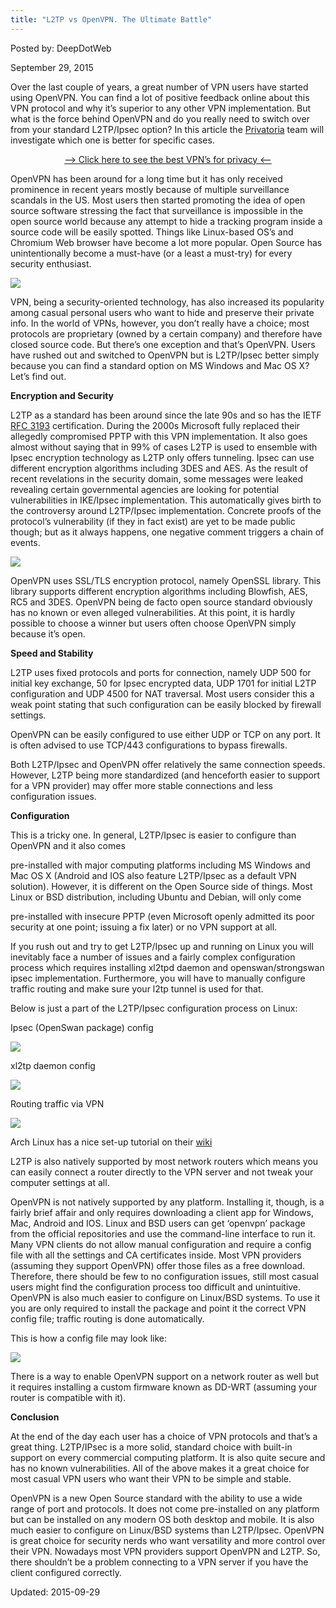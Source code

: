 ```yaml
---
title: "L2TP vs OpenVPN. The Ultimate Battle"
---
```


Posted by: DeepDotWeb 

<span>September 29, 2015</span>

<p>Over the last couple of years, a great number of VPN users have started using OpenVPN. You can find a lot of positive feedback online about this VPN protocol and why it&#8217;s superior to any other VPN implementation. But what is the force behind OpenVPN and do you really need to switch over from your standard L2TP/Ipsec option? In this article the <a href="https://www.privatoria.net/?ref=deepdotweb">Privatoria</a> team will investigate which one is better for specific cases.</p>
<p style="text-align: center;"><a href="/vpn-comparison-chart/">&#8211;&gt; Click here to see the best VPN&#8217;s for privacy &lt;&#8211;</a></p>
<p>OpenVPN has been around for a long time but it has only received prominence in recent years mostly because of multiple surveillance scandals in the US. Most users then started promoting the idea of open source software stressing the fact that surveillance is impossible in the open source world because any attempt to hide a tracking program inside a source code will be easily spotted. Things like Linux-based OS&#8217;s and Chromium Web browser have become a lot more popular. Open Source has unintentionally become a must-have (or a least a must-try) for every security enthusiast.</p>

<img src="https://G-I-R.github.io/deepdotweb/imgs/2015/09/11.png">

<p>VPN, being a security-oriented technology, has also increased its popularity among casual personal users who want to hide and preserve their private info. In the world of VPNs, however, you don&#8217;t really have a choice; most protocols are proprietary (owned by a certain company) and therefore have closed source code. But there&#8217;s one exception and that&#8217;s OpenVPN. Users have rushed out and switched to OpenVPN but is L2TP/Ipsec better simply because you can find a standard option on MS Windows and Mac OS X? Let&#8217;s find out.</p>
<p><strong>Encryption and Security </strong></p>
<p>L2TP as a standard has been around since the late 90s and so has the IETF <a href="http://tools.ietf.org/html/rfc3193">RFC 3193</a> certification. During the 2000s Microsoft fully replaced their allegedly compromised PPTP with this VPN implementation. It also goes almost without saying that in 99% of cases L2TP is used to ensemble with Ipsec encryption technology as L2TP only offers tunneling. Ipsec can use different encryption algorithms including 3DES and AES. As the result of recent revelations in the security domain, some messages were leaked revealing certain governmental agencies are looking for potential vulnerabilities in IKE/Ipsec implementation. This automatically gives birth to the controversy around L2TP/Ipsec implementation. Concrete proofs of the protocol’s vulnerability (if they in fact exist) are yet to be made public though; but as it always happens, one negative comment triggers a chain of events.</p>

<img src="https://G-I-R.github.io/deepdotweb/imgs/2015/09/24.jpg">

<p>OpenVPN uses SSL/TLS encryption protocol, namely OpenSSL library. This library supports different encryption algorithms including Blowfish, AES, RC5 and 3DES. OpenVPN being de facto open source standard obviously has no known or even alleged vulnerabilities. At this point, it is hardly possible to choose a winner but users often choose OpenVPN simply because it&#8217;s open.</p>
<p><strong>Speed and Stability</strong></p>
<p>L2TP uses fixed protocols and ports for connection, namely UDP 500 for initial key exchange, 50 for Ipsec encrypted data, UDP 1701 for initial L2TP configuration and UDP 4500 for NAT traversal. Most users consider this a weak point stating that such configuration can be easily blocked by firewall settings.</p>
<p>OpenVPN can be easily configured to use either UDP or TCP on any port. It is often advised to use TCP/443 configurations to bypass firewalls.</p>
<p>Both L2TP/Ipsec and OpenVPN offer relatively the same connection speeds. However, L2TP being more standardized (and henceforth easier to support for a VPN provider) may offer more stable connections and less configuration issues.</p>
<p><strong>Configuration</strong></p>
<p>This is a tricky one. In general, L2TP/Ipsec is easier to configure than OpenVPN and it also comes</p>
<p>pre-installed with major computing platforms including MS Windows and Mac OS X (Android and IOS also feature L2TP/Ipsec as a default VPN solution). However, it is different on the Open Source side of things. Most Linux or BSD distribution, including Ubuntu and Debian, will only come</p>
<p>pre-installed with insecure PPTP (even Microsoft openly admitted its poor security at one point; issuing a fix later) or no VPN support at all.</p>
<p>If you rush out and try to get L2TP/Ipsec up and running on Linux you will inevitably face a number of issues and a fairly complex configuration process which requires installing xl2tpd daemon and openswan/strongswan ipsec implementation. Furthermore, you will have to manually configure traffic routing and make sure your l2tp tunnel is used for that.</p>
<p>Below is just a part of the L2TP/Ipsec configuration process on Linux:</p>
<p>Ipsec (OpenSwan package) config</p>

<img src="https://G-I-R.github.io/deepdotweb/imgs/2015/09/31.png">

<p>xl2tp daemon config</p>

<img src="https://G-I-R.github.io/deepdotweb/imgs/2015/09/4.png">

<p>Routing traffic via VPN</p>

<img src="https://G-I-R.github.io/deepdotweb/imgs/2015/09/5.png">

<p>Arch Linux has a nice set-up tutorial on their <a href="https://wiki.archlinux.org/index.php/L2TP/IPsec_VPN_client_setup">wiki</a></p>
<p>L2TP is also natively supported by most network routers which means you can easily connect a router directly to the VPN server and not tweak your computer settings at all.</p>
<p>OpenVPN is not natively supported by any platform. Installing it, though, is a fairly brief affair and only requires downloading a client app for Windows, Mac, Android and IOS. Linux and BSD users can get &#8216;openvpn&#8217; package from the official repositories and use the command-line interface to run it. Many VPN clients do not allow manual configuration and require a config file with all the settings and CA certificates inside. Most VPN providers (assuming they support OpenVPN) offer those files as a free download. Therefore, there should be few to no configuration issues, still most casual users might find the configuration process too difficult and unintuitive. OpenVPN is also much easier to configure on Linux/BSD systems. To use it you are only required to install the package and point it the correct VPN config file; traffic routing is done automatically.</p>
<p>This is how a config file may look like:</p>

<img src="https://G-I-R.github.io/deepdotweb/imgs/2015/09/6.png">

<p>There is a way to enable OpenVPN support on a network router as well but it requires installing a custom firmware known as DD-WRT (assuming your router is compatible with it).</p>
<p><strong>Conclusion</strong></p>
<p>At the end of the day each user has a choice of VPN protocols and that&#8217;s a great thing. L2TP/IPsec is a more solid, standard choice with built-in support on every commercial computing platform. It is also quite secure and has no known vulnerabilities. All of the above makes it a great choice for most casual VPN users who want their VPN to be simple and stable.</p>
<p>OpenVPN is a new Open Source standard with the ability to use a wide range of port and protocols. It does not come pre-installed on any platform but can be installed on any modern OS both desktop and mobile. It is also much easier to configure on Linux/BSD systems than L2TP/Ipsec. OpenVPN is great choice for security nerds who want versatility and more control over their VPN. Nowadays most VPN providers support OpenVPN and L2TP. So, there shouldn’t be a problem connecting to a VPN server if you have the client configured correctly.</p>

Updated: 2015-09-29